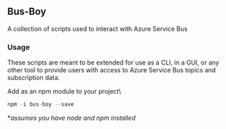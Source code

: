 ## Bus-Boy
A collection of scripts used to interact with Azure Service Bus

### Usage
These scripts are meant to be extended for use as a CLI, in a GUI, or any other tool to provide users
with access to Azure Service Bus topics and subscription data.

Add as an npm module to your project\
```js
npm -i bus-boy --save
```
*_assumes you have node and npm installed_